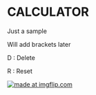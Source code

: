# CALCULATOR
Just a sample

Will add brackets later

D : Delete

R : Reset

<a href="https://imgflip.com/gif/2qgl3l"><img src="https://i.imgflip.com/2qgl3l.gif" title="made at imgflip.com"/></a>
